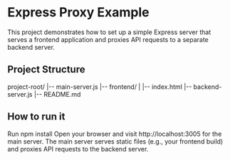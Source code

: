 # Express Proxy Example

This project demonstrates how to set up a simple Express server that serves a frontend application and proxies API requests to a separate backend server.

## Project Structure

project-root/
|-- main-server.js
|-- frontend/
| |-- index.html
|-- backend-server.js
|-- README.md

## How to run it
Run npm install
Open your browser and visit http://localhost:3005 for the main server.
The main server serves static files (e.g., your frontend build) and proxies API requests to the backend server.